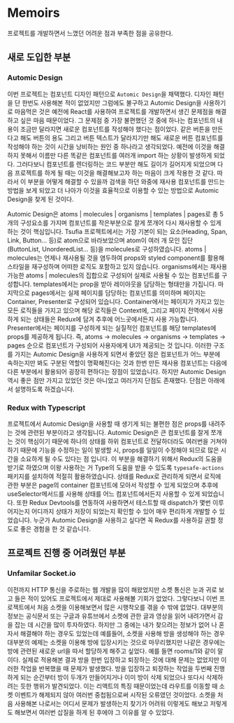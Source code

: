 # Memoirs

프로젝트를 개발하면서 느꼈던 어려운 점과 부족한 점을 공유한다.

## 새로 도입한 부분

### Automic Design

이번 프로젝트는 컴포넌트 디자인 패턴으로 `Automic Design`을 채택했다. 디자인 패턴을 단 한번도 사용해본 적이 없었지만 그럼에도 불구하고 Automic Design을 사용하기로 마음먹은 것은 예전에 React를 사용하여 프로젝트를 개발하면서 생긴 문제점을 해결하고 싶은 마음 때문이었다. 그 문제점 중 가장 불편했던 것 중에 하나는 컴포넌트의 내용이 조금만 달라지면 새로운 컴포넌트를 작성해야 했다는 점이었다. 같은 버튼을 만든다고 해도 버튼의 용도 그리고 버튼 텍스트가 달라지기만 해도 새로운 버튼 컴포넌트를 작성해야 하는 것이 시간을 낭비하는 원인 중 하나라고 생각되었다. 예전에 이것을 해결하지 못해서 이름만 다른 똑같은 컴포넌트를 여러개 import 하는 상황이 발생하게 되었다. 그러다보니 컴포넌트를 렌더링하는 코드 부분만 해도 길이가 길어지게 되었으며 다음 프로젝트를 하게 될 때는 이것을 해결해보고자 하는 마음이 크게 작용한 것 같다. 따라서 이 부분을 어떻게 해결할 수 있을까 검색을 하던 와중에 재사용 컴포넌트를 만드는 방법을 보게 되았고 더 나아가 이것을 효율적으로 이용할 수 있는 방법으로 Automic Design을 찾게 된 것이다.

Automic Design은 atoms | molecules | organisms | templates | pages로 총 5개의 구성요소를 가지며 컴포넌트를 작은부분으로 잘게 쪼개어 다시 재사용할 수 있게 하는 것이 핵심입니다. Tsufia 프로젝트에서는 가장 기본이 되는 요소(Heading, Span, Link, Button... 등)로 atom으로 바라보았으며 atom이 여러 개 모인 집단 (ButtonList, UnorderedList... 등)을 molecules로 구성하였습니다. atoms | molecules는 언제나 재사용될 것을 염두하여 props와 styled component를 활용해 스타일을 재구성하며 어떠한 로직도 포함하고 있지 않습니다. organisms에서는 재사용 가능한 atoms | molecules의 집합으로 구성되어 실제로 사용될 수 있는 컴포넌트를 구성합니다. templates에서는 prop을 받아 레이아웃을 담당하는 형태만을 가집니다. 마지막으로 pages에서는 실제 페이지를 담당하는 컴포넌트를 의미하며 페이지는 Container, Presenter로 구성되어 있습니다. Container에서는 페이지가 가지고 있는 모든 로직들을 가지고 있으며 해당 로직들은 Context에, 그리고 페이지 전역에서 사용하게 되는 상태들은 Redux에 담겨 추후에 어느곳에서든지 사용 가능합니다. Presenter에서는 페이지를 구성하게 되는 실질적인 컴포넌트를 해당 templates에 props를 제공하게 됩니다. 즉, atoms -> molecules -> organisms -> templates -> pages 순으로 컴포넌트가 구성되어 사용자에게 UI가 제공되는 것 입니다. 이러한 구조를 가지는 Automic Design을 사용하게 되면서 좋았던 점은 컴포넌트가 어느 부분에 속하는지만 봐도 구분된 역할이 명확해진다는 것과 한번 만든 재사용 컴포넌트는 다음에 다른 부분에서 활용되어 굉장히 편하다는 장점이 있었습니다. 하지만 Automic Design 역시 좋은 점만 가지고 있었던 것은 아니었고 여러가지 단점도 존재했다. 단점은 아래에서 설명하도록 하겠습니다.

### Redux with Typescript

프로젝트에서 Automic Design을 사용할 때 생기게 되는 불편한 점은 props를 내려주는 것에 관련된 부분이라고 생각됩니다. Automic Design은 큰 컴포넌트를 잘게 쪼개는 것이 핵심이기 때문에 하나의 상태를 하위 컴포넌트로 전달하더라도 여러번을 거쳐야 하기 때문에 기능을 수정하는 일이 발생할 시, props를 일일이 수정해야 되므로 많은 시간을 소요하게 될 수도 있다는 점 입니다. 이 부분을 해결하기 위해서 Redux의 도움을 받기로 하였으며 이왕 사용하는 거 Type의 도움을 받을 수 있도록 `typesafe-actions`패키지를 설치하여 적절히 활용하였습니다. 상태를 Redux로 관리하게 되면서 로직에 관한 부분은 page의 container 컴포넌트에 모아서 작성할 수 있게 되었으며 추후에 useSelector메서드를 사용해 상태를 어느 컴포넌트에서든지 사용할 수 있게 되었습니다. 또한 Redux Devtools를 연동하여 사용하면서 테스트할 때 dispatch가 몇번 이루어지는지 어디까지 상태가 저장이 되었는지 확인할 수 있어 매우 편리하게 개발할 수 있었습니다. 누군가 Automic Design을 사용하고 싶다면 꼭 Redux를 사용하길 권할 정도로 좋은 경험을 한 것 같습니다.

## 프로젝트 진행 중 어려웠던 부분

### Unfamilar Socket.io

이전까지 HTTP 통신을 주로하는 웹 개발을 많이 해왔었지만 소켓 통신은 눈과 귀로 보고 들은 적이 있어도 프로젝트에서 제대로 사용해볼 기회가 없었다. 그렇다보니 이번 프로젝트에서 처음 소켓을 이용해보면서 많은 시행착오를 겪을 수 밖에 없었다. 대부분의 정보는 공식문서 또는 구글과 유튜브에서 소켓에 관한 글과 영상을 읽어 내려가면서 감을 잡는 데 시간을 많이 투자하였다. 하지만 그 중에는 내가 찾으려는 정보가 없어 나 혼자서 해결해야 하는 경우도 있었는데 예를들어, 소켓을 사용해 방을 생성해야 하는 경우 대부분의 예제는 소켓을 이용해 방에 입장시키는 것으로 마무리했지만 나같은 경우에는 방에 관련된 새로운 url을 따서 할당하게 해주고 싶었다. 예를 들면 rooms/1와 같이 말이다. 실제로 적용해본 결과 방을 한번 입장하고 퇴장하는 것에 대해 문제는 없었지만 이러한 작업을 반복했을 때 문제가 발생했다. 방을 입장하고 퇴장하는 작업을 두번째 진행하게 되는 순간부터 방이 두개가 만들어지거나 이미 방이 삭제 되었으나 또다시 삭제하려는 듯한 행위가 발견되었다. 이는 리액트의 특징 때문이었는데 라우트를 이동할 때 소켓 이벤트가 해제되지 않아 여러번 중첩됨으로써 시작된 오류였던 것이었다. 소켓을 처음 사용해본 나로서는 어디서 문제가 발생하는지 찾기가 어려워 이렇게도 해보고 저렇게도 해보면서 여러번 삽질을 하게 된 후에야 그 이유를 알 수 있었다.
